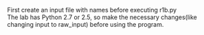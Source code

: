 First create an input file with names before executing r1b.py\
The lab has Python 2.7 or 2.5, so make the necessary changes(like changing input to raw_input) before using the program.